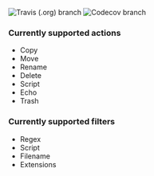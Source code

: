 ![Travis (.org) branch](https://img.shields.io/travis/cbr9/organize/alpha-2.0)
![Codecov branch](https://img.shields.io/codecov/c/github/cbr9/organize/alpha-2.0?flag=organize&token=c880b4ff-2e7e-4f2b-ab9a-0f5909fb3751)
### Currently supported actions
- Copy
- Move 
- Rename
- Delete
- Script
- Echo
- Trash


### Currently supported filters
- Regex
- Script
- Filename
- Extensions

